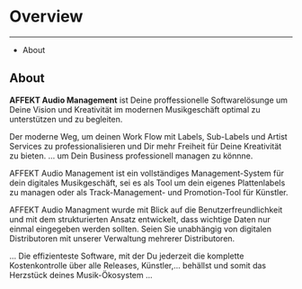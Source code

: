 # Overview 

---

- About

## About

**AFFEKT Audio Management** ist Deine proffessionelle Softwarelösunge um Deine Vision und Kreativität im modernen Musikgeschäft optimal zu unterstützen und zu begleiten. 

Der moderne Weg, um deinen Work Flow mit Labels, Sub-Labels und Artist Services zu professionalisieren und Dir mehr Freiheit für Deine Kreativität zu bieten.
... um Dein Business professionell managen zu könnne.

AFFEKT Audio Management ist ein vollständiges Management-System für dein digitales Musikgeschäft, sei es als Tool um dein eigenes Plattenlabels zu managen oder als Track-Management- und Promotion-Tool für Künstler. 

AFFEKT Audio Managment wurde mit Blick auf die Benutzerfreundlichkeit und mit dem strukturierten Ansatz entwickelt, dass wichtige Daten nur einmal eingegeben werden sollten. Seien Sie unabhängig von digitalen Distributoren mit unserer Verwaltung mehrerer Distributoren.



... Die effizienteste Software, mit der Du jederzeit die komplette Kostenkontrolle über alle Releases, Künstler,... behällst und somit das Herzstück deines Musik-Ökosystem ...


